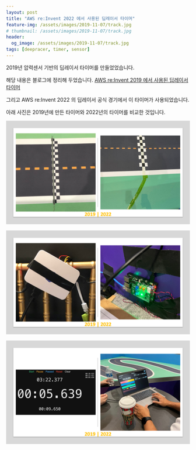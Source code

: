 ```yaml
---
layout: post
title: "AWS re:Invent 2022 에서 사용된 딥레이서 타이머"
feature-img: /assets/images/2019-11-07/track.jpg
# thumbnail: /assets/images/2019-11-07/track.jpg
header:
  og_image: /assets/images/2019-11-07/track.jpg
tags: [deepracer, timer, sensor]
---
```


2019년 압력센서 기반의 딥레이서 타이머를 만들었었습니다.

해당 내용은 블로그에 정리해 두었습니다. [AWS re:Invent 2019 에서 사용된 딥레이서 타이머](https://nalbam.github.io/2019/11/07/deepracer-timer-ko.html)

그리고 AWS re:Invent 2022 의 딥레이서 공식 경기에서 이 타이머가 사용되었습니다.

아래 사진은 2019년에 만든 타이머와 2022년의 타이머를 비교한 것입니다.

![Pressure Sensor](/assets/images/2022-12-12/timer-2022-01.png)

![Raspberry Pi](/assets/images/2022-12-12/timer-2022-02.png)

![Timer](/assets/images/2022-12-12/timer-2022-03.png)
